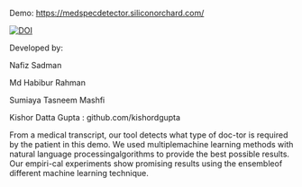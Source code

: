 

Demo: https://medspecdetector.siliconorchard.com/

[![DOI](https://zenodo.org/badge/DOI/10.5281/zenodo.4049008.svg)](https://doi.org/10.5281/zenodo.4049008)

Developed by:

Nafiz Sadman 

Md Habibur Rahman

Sumiaya Tasneem Mashfi

Kishor Datta Gupta : github.com/kishordgupta


From a medical transcript, our tool detects what type of doc-tor is required by the patient in this demo. We used multiplemachine learning methods with natural language processingalgorithms to provide the best possible results. Our empiri-cal experiments show promising results using the ensembleof different machine learning technique.


